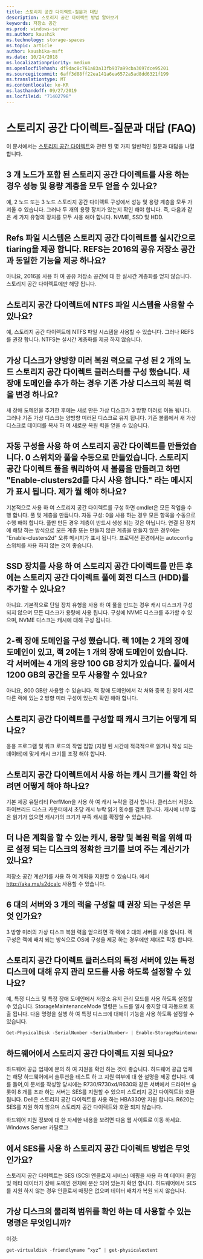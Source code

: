 ```yaml
---
title: 스토리지 공간 다이렉트-질문과 대답
description: 스토리지 공간 다이렉트 방법 알아보기
keywords: 저장소 공간
ms.prod: windows-server
ms.author: kaushik
ms.technology: storage-spaces
ms.topic: article
author: kaushika-msft
ms.date: 10/24/2018
ms.localizationpriority: medium
ms.openlocfilehash: df9dac8c761a83a13fb937a99cba3697dce95201
ms.sourcegitcommit: 6aff3d88ff22ea141a6ea6572a5ad8dd6321f199
ms.translationtype: MT
ms.contentlocale: ko-KR
ms.lasthandoff: 09/27/2019
ms.locfileid: "71402798"
---
```

# <a name="storage-spaces-direct---frequently-asked-questions-faq"></a>스토리지 공간 다이렉트-질문과 대답 (FAQ)

이 문서에서는 [스토리지 공간 다이렉트](storage-spaces-direct-overview.md)와 관련 된 몇 가지 일반적인 질문과 대답을 나열 합니다.

## <a name="when-you-use-storage-spaces-direct-with-3-nodes-can-you-get-both-performance-and-capacity-tiers"></a>3 개 노드가 포함 된 스토리지 공간 다이렉트를 사용 하는 경우 성능 및 용량 계층을 모두 얻을 수 있나요?

예, 2 노드 또는 3 노드 스토리지 공간 다이렉트 구성에서 성능 및 용량 계층을 모두 가져올 수 있습니다. 그러나 두 개의 용량 장치가 있는지 확인 해야 합니다. 즉, 다음과 같은 세 가지 유형의 장치를 모두 사용 해야 합니다. NVME, SSD 및 HDD.
 
## <a name="refs-file-system-provides-real-time-tiaring-with-storage-spaces-direct-does-refs-provides-the-same-functionality-with-shared-storage-spaces-in-2016"></a>Refs 파일 시스템은 스토리지 공간 다이렉트를 실시간으로 tiaring을 제공 합니다. REFS는 2016의 공유 저장소 공간과 동일한 기능을 제공 하나요?

아니요, 2016을 사용 하 여 공유 저장소 공간에 대 한 실시간 계층화를 얻지 않습니다. 스토리지 공간 다이렉트에만 해당 됩니다. 
 
## <a name="can-i-use-an-ntfs-file-system-with-storage-spaces-direct"></a>스토리지 공간 다이렉트에 NTFS 파일 시스템을 사용할 수 있나요?
  
예, 스토리지 공간 다이렉트에 NTFS 파일 시스템을 사용할 수 있습니다. 그러나 REFS를 권장 합니다. NTFS는 실시간 계층화를 제공 하지 않습니다. 
 
## <a name="i-have-configured-2-node-storage-spaces-direct-clusters-where-the-virtual-disk-is-configured-as-2-way-mirror-resiliency-if-i-add-a-new-fault-domain-will-the-resiliency-of-the-existing-virtual-disk-change"></a>가상 디스크가 양방향 미러 복원 력으로 구성 된 2 개의 노드 스토리지 공간 다이렉트 클러스터를 구성 했습니다. 새 장애 도메인을 추가 하는 경우 기존 가상 디스크의 복원 력을 변경 하나요?

새 장애 도메인을 추가한 후에는 새로 만든 가상 디스크가 3 방향 미러로 이동 됩니다. 그러나 기존 가상 디스크는 양방향 미러된 디스크로 유지 됩니다. 기존 볼륨에서 새 가상 디스크로 데이터를 복사 하 여 새로운 복원 력을 얻을 수 있습니다.
 
## <a name="the-storage-spaces-direct-was-created-using-the-autoconfig0-switch-and-the-pool-created-manually-when-i-try-to-query-the-storage-spaces-direct-pool-to-create-a-new-volume-i-get-a-message-that-says-enable-clusters2d-again-what-should-i-do"></a>자동 구성을 사용 하 여 스토리지 공간 다이렉트를 만들었습니다. 0 스위치와 풀을 수동으로 만들었습니다. 스토리지 공간 다이렉트 풀을 쿼리하여 새 볼륨을 만들려고 하면 "Enable-clusters2d를 다시 사용 합니다." 라는 메시지가 표시 됩니다. 제가 뭘 해야 하나요?

기본적으로 사용 하 여 스토리지 공간 다이렉트를 구성 하면 cmdlet은 모든 작업을 수행 합니다. 풀 및 계층을 만듭니다. 자동 구성: 0을 사용 하는 경우 모든 항목을 수동으로 수행 해야 합니다. 풀만 만든 경우 계층이 반드시 생성 되는 것은 아닙니다. 연결 된 장치에 해당 하는 방식으로 모든 계층 또는 만들지 않은 계층을 만들지 않은 경우에는 "Enable-clusters2d" 오류 메시지가 표시 됩니다. 프로덕션 환경에서는 autoconfig 스위치를 사용 하지 않는 것이 좋습니다. 
 
## <a name="is-it-possible-to-add-a-spinning-disk-hdd-to-the-storage-spaces-direct-pool-after-you-have-created-storage-spaces-direct-with-ssd-devices"></a>SSD 장치를 사용 하 여 스토리지 공간 다이렉트를 만든 후에는 스토리지 공간 다이렉트 풀에 회전 디스크 (HDD)를 추가할 수 있나요?

아니요. 기본적으로 단일 장치 유형을 사용 하 여 풀을 만드는 경우 캐시 디스크가 구성 되지 않으며 모든 디스크가 용량에 사용 됩니다. 구성에 NVME 디스크를 추가할 수 있으며, NVME 디스크는 캐시에 대해 구성 됩니다.
 
## <a name="i-have-configured-a-2-rack-fault-domain-rack-1-has-2-fault-domains-rack-2-has-1-fault-domain-each-server-has-4-capacity-100-gb-devices-can-i-use-all-1200-gb-of-space-from-the-pool"></a>2-랙 장애 도메인을 구성 했습니다. 랙 1에는 2 개의 장애 도메인이 있고, 랙 2에는 1 개의 장애 도메인이 있습니다. 각 서버에는 4 개의 용량 100 GB 장치가 있습니다. 풀에서 1200 GB의 공간을 모두 사용할 수 있나요?

아니요, 800 GB만 사용할 수 있습니다. 랙 장애 도메인에서 각 처와 중복 된 땅이 서로 다른 랙에 있는 2 방향 미러 구성이 있는지 확인 해야 합니다.
 
## <a name="what-should-the-cache-size-be-when-i-am-configuring-storage-spaces-direct"></a>스토리지 공간 다이렉트를 구성할 때 캐시 크기는 어떻게 되나요?

응용 프로그램 및 워크 로드의 작업 집합 (지정 된 시간에 적극적으로 읽거나 작성 되는 데이터)에 맞게 캐시 크기를 조정 해야 합니다.

## <a name="how-can-i-determine-the-size-of-cache-that-is-being-used-by-storage-spaces-direct"></a>스토리지 공간 다이렉트에서 사용 하는 캐시 크기를 확인 하려면 어떻게 해야 하나요?

기본 제공 유틸리티 PerfMon을 사용 하 여 캐시 누락을 검사 합니다. 클러스터 저장소 하이브리드 디스크 카운터에서 초당 캐시 누락 읽기 횟수를 검토 합니다. 캐시에 너무 많은 읽기가 없으면 캐시가의 크기가 부족 캐시를 확장할 수 있습니다. 
 
## <a name="is-there-a-calculator-that-shows-the-exact-size-of-the-disks-that-are-being-set-aside-for-cache-capacity-and-resiliency-that-would-enable-me-to-plan-better"></a>더 나은 계획을 할 수 있는 캐시, 용량 및 복원 력을 위해 따로 설정 되는 디스크의 정확한 크기를 보여 주는 계산기가 있나요?

저장소 공간 계산기를 사용 하 여 계획을 지원할 수 있습니다. 에서 http://aka.ms/s2dcalc 사용할 수 있습니다.
 
## <a name="what-is-the-best-configuration-that-you-would-recommend-when-configuring-6-servers-and-3-racks"></a>6 대의 서버와 3 개의 랙을 구성할 때 권장 되는 구성은 무엇 인가요?

3 방향 미러의 가상 디스크 복원 력을 얻으려면 각 랙에 2 대의 서버를 사용 합니다. 랙 구성은 랙에 배치 되는 방식으로 OS에 구성을 제공 하는 경우에만 제대로 작동 합니다. 
 
## <a name="can-i-enable-maintenance-mode-for-a-specific-disk-on-a-specific-server-in-storage-spaces-direct-cluster"></a>스토리지 공간 다이렉트 클러스터의 특정 서버에 있는 특정 디스크에 대해 유지 관리 모드를 사용 하도록 설정할 수 있나요?

예, 특정 디스크 및 특정 장애 도메인에서 저장소 유지 관리 모드를 사용 하도록 설정할 수 있습니다. StorageMaintenanceMode 명령은 노드를 일시 중지할 때 자동으로 호출 됩니다. 다음 명령을 실행 하 여 특정 디스크에 대해이 기능을 사용 하도록 설정할 수 있습니다.

```powershell
Get-PhysicalDisk -SerialNumber <SerialNumber> | Enable-StorageMaintenanceMode
```

## <a name="is-storage-spaces-direct-supported-on-my-hardware"></a>하드웨어에서 스토리지 공간 다이렉트 지원 되나요?

하드웨어 공급 업체에 문의 하 여 지원을 확인 하는 것이 좋습니다. 하드웨어 공급 업체는 해당 하드웨어에서 솔루션을 테스트 하 고 지원 여부에 대 한 설명을 제공 합니다. 예를 들어,이 문서를 작성할 당시에는 R730/R730xd/R630와 같은 서버에서 드라이브 슬롯이 8 개를 초과 하는 서버는 SES를 지원할 수 있으며 스토리지 공간 다이렉트와 호환 됩니다. Dell은 스토리지 공간 다이렉트를 사용 하는 HBA330만 지원 합니다. R620는 SES를 지원 하지 않으며 스토리지 공간 다이렉트와 호환 되지 않습니다.

하드웨어 지원 정보에 대 한 자세한 내용을 보려면 다음 웹 사이트로 이동 하세요. Windows Server 카탈로그
 
## <a name="how-does-storage-spaces-direct-make-use-of-ses"></a>에서 SES를 사용 하 스토리지 공간 다이렉트 방법은 무엇 인가요?

스토리지 공간 다이렉트는 SES (SCSI 엔클로저 서비스) 매핑을 사용 하 여 데이터 줄임 및 메타 데이터가 장애 도메인 전체에 분산 되어 있는지 확인 합니다. 하드웨어에서 SES를 지원 하지 않는 경우 인클로저 매핑은 없으며 데이터 배치가 복원 되지 않습니다.
 
## <a name="what-command-can-you-use-to-check-the-physical-extent-for-a-virtual-disk"></a>가상 디스크의 물리적 범위를 확인 하는 데 사용할 수 있는 명령은 무엇입니까?
  
이것:

```powershell
get-virtualdisk -friendlyname “xyz” | get-physicalextent
```
